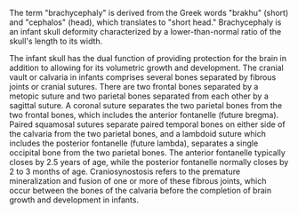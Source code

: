 The term "brachycephaly" is derived from the Greek words "brakhu" (short) and "cephalos" (head), which translates to "short head." Brachycephaly is an infant skull deformity characterized by a lower-than-normal ratio of the skull's length to its width.

The infant skull has the dual function of providing protection for the brain in addition to allowing for its volumetric growth and development. The cranial vault or calvaria in infants comprises several bones separated by fibrous joints or cranial sutures. There are two frontal bones separated by a metopic suture and two parietal bones separated from each other by a sagittal suture. A coronal suture separates the two parietal bones from the two frontal bones, which includes the anterior fontanelle (future bregma). Paired squamosal sutures separate paired temporal bones on either side of the calvaria from the two parietal bones, and a lambdoid suture which includes the posterior fontanelle (future lambda), separates a single occipital bone from the two parietal bones. The anterior fontanelle typically closes by 2.5 years of age, while the posterior fontanelle normally closes by 2 to 3 months of age. Craniosynostosis refers to the premature mineralization and fusion of one or more of these fibrous joints, which occur between the bones of the calvaria before the completion of brain growth and development in infants.